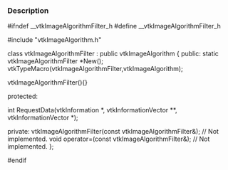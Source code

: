 ### Description
<source lang="cpp">
#ifndef __vtkImageAlgorithmFilter_h
#define __vtkImageAlgorithmFilter_h

#include "vtkImageAlgorithm.h"

class vtkImageAlgorithmFilter : public vtkImageAlgorithm 
{
public:
  static vtkImageAlgorithmFilter *New();
  vtkTypeMacro(vtkImageAlgorithmFilter,vtkImageAlgorithm);

  vtkImageAlgorithmFilter(){}
  
protected:

  int RequestData(vtkInformation *, vtkInformationVector **, vtkInformationVector *);

private:
  vtkImageAlgorithmFilter(const vtkImageAlgorithmFilter&);  // Not implemented.
  void operator=(const vtkImageAlgorithmFilter&);  // Not implemented.
};

#endif
</source>
